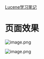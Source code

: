 [Lucene学习笔记](https://github.com/fonxian/surfbird-search/wiki)


# 页面效果

![image.png](https://upload-images.jianshu.io/upload_images/13585252-2d411ad7f65cfe19.png?imageMogr2/auto-orient/strip%7CimageView2/2/w/1240)


![image.png](https://upload-images.jianshu.io/upload_images/13585252-649aa04d6daa9c34.png?imageMogr2/auto-orient/strip%7CimageView2/2/w/1240)

